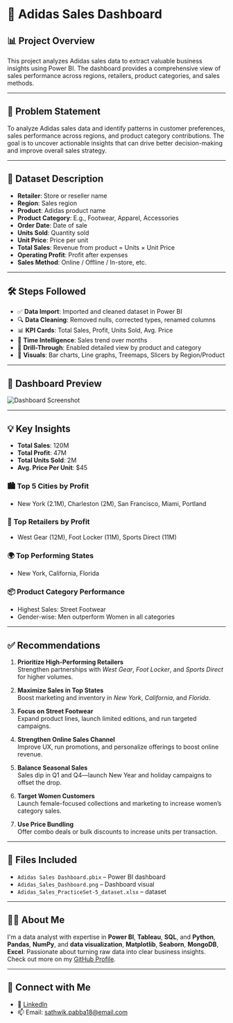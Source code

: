 # 👟 Adidas Sales Dashboard

## 📊 Project Overview

This project analyzes Adidas sales data to extract valuable business insights using Power BI. The dashboard provides a comprehensive view of sales performance across regions, retailers, product categories, and sales methods.

---

## 🧩 Problem Statement

To analyze Adidas sales data and identify patterns in customer preferences, sales performance across regions, and product category contributions. The goal is to uncover actionable insights that can drive better decision-making and improve overall sales strategy.

---

## 📁 Dataset Description

- **Retailer**: Store or reseller name
- **Region**: Sales region
- **Product**: Adidas product name
- **Product Category**: E.g., Footwear, Apparel, Accessories
- **Order Date**: Date of sale
- **Units Sold**: Quantity sold
- **Unit Price**: Price per unit
- **Total Sales**: Revenue from product = Units × Unit Price
- **Operating Profit**: Profit after expenses
- **Sales Method**: Online / Offline / In-store, etc.

---

## 🛠️ Steps Followed

- ✅ **Data Import**: Imported and cleaned dataset in Power BI
- 🔍 **Data Cleaning**: Removed nulls, corrected types, renamed columns
- 📊 **KPI Cards**: Total Sales, Profit, Units Sold, Avg. Price
- 📅 **Time Intelligence**: Sales trend over months
- 📌 **Drill-Through**: Enabled detailed view by product and category
- 🎨 **Visuals**: Bar charts, Line graphs, Treemaps, Slicers by Region/Product

---


## 📸 Dashboard Preview

![Dashboard Screenshot](https://github.com/Sathwik40/Adidas_Sales_Dashboard/blob/main/Adidas_Sales_Dashboard.png)

---

## 💡 Key Insights

- **Total Sales**: 120M  
- **Total Profit**: 47M  
- **Total Units Sold**: 2M  
- **Avg. Price Per Unit**: $45

### 🏙️ Top 5 Cities by Profit
- New York (2.1M), Charleston (2M), San Francisco, Miami, Portland

### 🏢 Top Retailers by Profit
- West Gear (12M), Foot Locker (11M), Sports Direct (11M)

### 🌍 Top Performing States
- New York, California, Florida

### 📦 Product Category Performance
- Highest Sales: Street Footwear  
- Gender-wise: Men outperform Women in all categories

---

## ✅ Recommendations

1. **Prioritize High-Performing Retailers**  
   Strengthen partnerships with *West Gear*, *Foot Locker*, and *Sports Direct* for higher volumes.

2. **Maximize Sales in Top States**  
   Boost marketing and inventory in *New York*, *California*, and *Florida*.

3. **Focus on Street Footwear**  
   Expand product lines, launch limited editions, and run targeted campaigns.

4. **Strengthen Online Sales Channel**  
   Improve UX, run promotions, and personalize offerings to boost online revenue.

5. **Balance Seasonal Sales**  
   Sales dip in Q1 and Q4—launch New Year and holiday campaigns to offset the drop.

6. **Target Women Customers**  
   Launch female-focused collections and marketing to increase women’s category sales.

7. **Use Price Bundling**  
   Offer combo deals or bulk discounts to increase units per transaction.


---

## 📁 Files Included

- `Adidas Sales Dashboard.pbix` – Power BI dashboard
- `Adidas_Sales_Dashboard.png` – Dashboard visual
- `Adidas_Sales_PracticeSet-5_dataset.xlsx` – dataset

---

## 🙋‍♂️ About Me

I'm a data analyst with expertise in **Power BI**, **Tableau**, **SQL**, and **Python**, **Pandas**, **NumPy**, and **data visualization**, **Matplotlib**, **Seaborn**, **MongoDB**, **Excel**. Passionate about turning raw data into clear business insights.  
Check out more on my [GitHub Profile](https://github.com/Sathwik-pabba).

---

## 🔗 Connect with Me

- 💼 [LinkedIn](https://linkedin.com/in/sathwikpabba)
- 📫 Email: sathwik.pabba18@email.com
